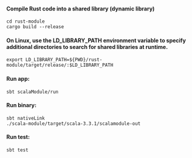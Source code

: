 
#### Compile Rust code into a shared library (dynamic library)
```
cd rust-module
cargo build --release
```

#### On Linux, use the LD_LIBRARY_PATH environment variable to specify additional directories to search for shared libraries at runtime.
```
export LD_LIBRARY_PATH=${PWD}/rust-module/target/release/:$LD_LIBRARY_PATH
```

#### Run app:
```
sbt scalaModule/run
```

#### Run binary:
```
sbt nativeLink
./scala-module/target/scala-3.3.1/scalamodule-out
```

#### Run test:
```
sbt test
```